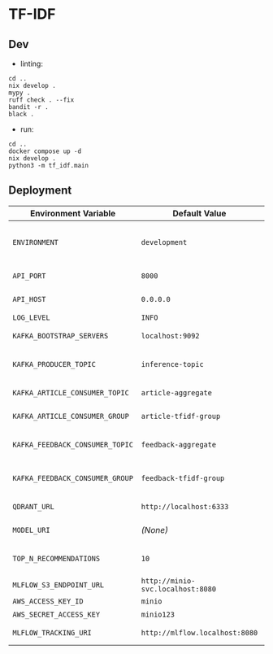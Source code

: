 # TF-IDF

## Dev

* linting:

```
cd ..
nix develop .
mypy .
ruff check . --fix
bandit -r .
black .
```

* run:

```
cd ..
docker compose up -d
nix develop .
python3 -m tf_idf.main
```

## Deployment

| Environment Variable            | Default Value           | Description                                             |
| ------------------------------- | ----------------------- | ------------------------------------------------------- |
| `ENVIRONMENT`                   | `development`           | Application environment (development, production, etc.) |
| `API_PORT`                      | `8000`                  | Port for API server                                     |
| `API_HOST`                      | `0.0.0.0`               | Host for API server                                     |
| `LOG_LEVEL`                     | `INFO`                  | Logging level                                           |
| `KAFKA_BOOTSTRAP_SERVERS`       | `localhost:9092`        | Kafka bootstrap servers                                 |
| `KAFKA_PRODUCER_TOPIC`          | `inference-topic`       | Kafka topic for producer messages                       |
| `KAFKA_ARTICLE_CONSUMER_TOPIC`  | `article-aggregate`     | Kafka topic for article consumer                        |
| `KAFKA_ARTICLE_CONSUMER_GROUP`  | `article-tfidf-group`   | Kafka consumer group for articles                       |
| `KAFKA_FEEDBACK_CONSUMER_TOPIC` | `feedback-aggregate`    | Kafka topic for feedback consumer                       |
| `KAFKA_FEEDBACK_CONSUMER_GROUP` | `feedback-tfidf-group`  | Kafka consumer group for feedback                       |
| `QDRANT_URL`                    | `http://localhost:6333` | URL for Qdrant vector database                          |
| `MODEL_URI`                     | *(None)*                | URI or path to the ML model                             |
| `TOP_N_RECOMMENDATIONS`         | `10`                    | Number of top recommendations to return                 |
| `MLFLOW_S3_ENDPOINT_URL`        | `http://minio-svc.localhost:8080` | S3 Endpoint                                   |
| `AWS_ACCESS_KEY_ID`             | `minio`                 | S3 access key                                           |
| `AWS_SECRET_ACCESS_KEY`         | `minio123`              | S3 secret key                                           |
| `MLFLOW_TRACKING_URI`           | `http://mlflow.localhost:8080` | Mlflow tracking URI                              |
